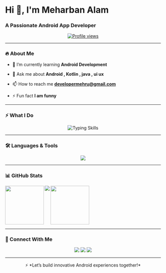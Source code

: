 <p align="center">
  <img 

</p>

<h1 align="left">Hi 👋, I'm Meharban Alam</h1>
<h3 align="left">A Passionate Android App Developer </h3>

<p align="center">
  <a href="https://github.com/Mehruuban">
    <img src="https://komarev.com/ghpvc/?username=Mehruuban&label=Profile%20views&color=0e75b6&style=flat" alt="Profile views" />
  </a>
</p>

---

### 🔥 About Me

- 🌱 I’m currently learning **Android Development**

- 💬 Ask me about **Android , Kotlin , java , ui ux**

- 📫 How to reach me **developermehru@gmail.com**

- ⚡ Fun fact **I am funny**

---

### ⚡️ What I Do

<p align="center">
  <img src="https://readme-typing-svg.demolab.com?font=Fira+Code&size=20&pause=1000&color=00FFB3&center=true&vCenter=true&width=500&lines=Android+App+Development;Firebase+Integration;UI+%2F+UX+Design;Java+%26+Kotlin+Coding;Postman+%7C+GitHub+%7C+AI+Tools" alt="Typing Skills" />
</p>

---

### 🛠️ Languages & Tools

<p align="center">
  <img src="https://skillicons.dev/icons?i=java,kotlin,androidstudio,firebase,html,css,js,postman,git,github" />
</p>

---

### 📊 GitHub Stats

<p>
  <img align="left" src="https://github-readme-stats.vercel.app/api?username=Mehruuban&show_icons=true&theme=radical" height="125"/>

  <img align="center" src="https://github-readme-streak-stats.herokuapp.com/?user=Mehruuban&theme=radical" height="125"/>

   <img align="left" src="https://github-readme-stats.vercel.app/api/top-langs/?username=Mehruuban&layout=compact&theme=radical"/>
  
  </p>

---

### 📢 Connect With Me

<p align="center">
  <a href="https://linkedin.com/in/meharban-alam-9bbb7a327"><img src="https://img.shields.io/badge/LinkedIn-blue?logo=linkedin&logoColor=white"/></a>
  <a href="mailto:devmeharbanalam@gmail.com"><img src="https://img.shields.io/badge/Gmail-red?logo=gmail&logoColor=white"/></a>
  <a href="https://github.com/Mehruuban"><img src="https://img.shields.io/badge/GitHub-181717?logo=github&logoColor=white"/></a>
</p>

---

<p align="center">
  ⚡ *Let’s build innovative Android experiences together!*
</p>
